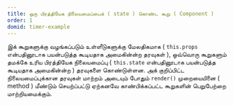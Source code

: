 ```yaml
---
title: ஒரு பிரத்தியேக நிலையமைப்பைக் ( state ) கொண்ட கூறு ( Component )
order: 1
domid: timer-example
---
```


இக் கூறுகளுக்கு வழங்கப்படும் உள்ளீடுகளுக்கு மேலதிகமாக ( `this.props` என்பதினூடாக பயன்படுத்த கூடியதாக அமைகின்ன்ற தரவுகள் ), ஒவ்வொரு கூறுகளும் தமக்கே உரிய பிரத்தியேக நிலையமைப்பு ( `this.state` என்பதினூடாக பயன்படுத்த கூடியதாக அமைகின்ன்ற ) தரவுகளை கொண்டுள்ளன. அக் குறிப்பிட்ட நிலையமைப்புக்கான தரவுகள் மாற்றம் அடையும் போதும் `render()` முறையையினை ( method ) மீண்டும் செயற்ப்பட்டு ஏற்கனவே காண்பிக்கப்பட்ட கூறுகளின் பெறுபேற்றை மாற்றியமைக்கும்.
